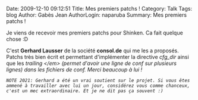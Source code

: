 Date: 2009-12-10 09:12:51
Title: Mes premiers patchs !
Category: Talk
Tags: blog
Author: Gabès Jean
AuthorLogin: naparuba
Summary: Mes premiers patchs !

<!-- relu -->

Je viens de recevoir mes premiers patchs pour Shinken. Ca fait quelque chose  :D

C'est <strong>Gerhard Lausser</strong> de la société **consol.de** qui me les a proposés. Patchs très bien écrit et permettant d'implémenter la directive <em>cfg_dir</em> ainsi que les <em>trailing \</em> (permet d'avoir une ligne de conf sur plusieurs lignes) dans les fichiers de conf. Merci beaucoup à lui !

    NOTE 2021: Gerhard a été un vrai soutient sur le projet. Si vous êtes ammené à travailler avec lui un jour, considérez vous comme chanceux, c'est un mec extraordinaire. Et je ne dit pas ça souvent :)
